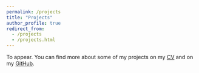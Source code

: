 ```yaml
---
permalink: /projects
title: "Projects"
author_profile: true
redirect_from: 
  - /projects
  - /projects.html
---
```


To appear.
You can find more about some of my projects on my [CV](https://elyasbny.github.io/files/CV_EB.pdf) and on my [GitHub](https://github.com/elyasbny).
